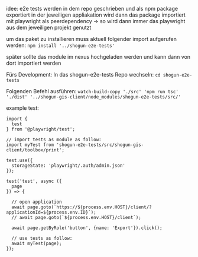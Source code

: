 idee:
e2e tests werden in dem repo geschrieben und als npm package exportiert
in der jeweiligen appliakation wird dann das package importiert mit playwright als peerdependency
-> so wird dann immer das playwright aus dem jeweiligen projekt genutzt


um das paket zu installieren muss aktuell folgender import aufgerufen werden:
`npm install '../shogun-e2e-tests'`

später sollte das module im nexus hochgeladen werden und kann dann von dort importiert werden

Fürs Development:
In das shogun-e2e-tests Repo wechseln:
`cd shogun-e2e-tests`

Folgenden Befehl ausführen:
`watch-build-copy './src' 'npm run tsc' './dist' '../shogun-gis-client/node_modules/shogun-e2e-tests/src/'`


example test:
```
import {
  test
} from '@playwright/test';

// import tests as module as follow:
import myTest from 'shogun-e2e-tests/src/shogun-gis-client/toolbox/print';

test.use({
  storageState: 'playwright/.auth/admin.json'
});

test('test', async ({
  page
}) => {

  // open application
  await page.goto(`https://${process.env.HOST}/client/?applicationId=${process.env.ID}`);
  // await page.goto(`${process.env.HOST}/client`);

  await page.getByRole('button', {name: 'Export'}).click();

  // use tests as follow:
  await myTest(page);
});
```